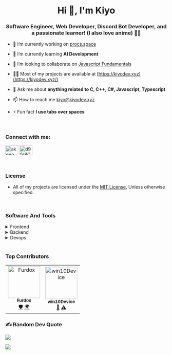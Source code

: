 <h1 align="center">Hi 👋, I'm Kiyo</h1>
<h3 align="center">Software Engineer, Web Developer, Discord Bot Developer, and a passionate learner! (I also love anime) 🐱‍🚀</h3>

- 🔭 I’m currently working on [procs.space](https://procs.space)

- 🌱 I’m currently learning **AI Development**

- 👯 I’m looking to collaborate on [Javascript Fundamentals](https://github.com/kiyolol/javascript-fundamentals)

- 👨‍💻 Most of my projects are available at [https://kiyodev.xyz](https://kiyodev.xyz/)

- 💬 Ask me about **anything related to C, C++, C#, Javascript, Typescript**

- 📫 How to reach me [kiyo@kiyodev.xyz](mailto:kiyo@kiyodev.xyz)

- ⚡ Fun fact **I use tabs over spaces**

<br>

<h3 align="left">Connect with me:</h3>
<p align="left">
<a href="https://twitter.com/lol_kiyodev" target="blank"><img align="center" src="https://raw.githubusercontent.com/rahuldkjain/github-profile-readme-generator/master/src/images/icons/Social/twitter.svg" alt="akeno_dev" height="30" width="40" /></a>
<a href="https://discord.gg/XhMxbBJg7t" target="blank"><img align="center" src="https://raw.githubusercontent.com/rahuldkjain/github-profile-readme-generator/master/src/images/icons/Social/discord.svg" alt="d9fd8CHWP3" height="30" width="40" /></a>
</p>

<br>

### License

- All of my projects are licensed under the [MIT License](https://opensource.org/licenses/MIT), Unless otherwise specified.

<br>

### Software And Tools

<details>
    <summary>Frontend</summary>
<p> 
<div align="center">  
<a href="https://reactjs.org/" target="_blank"><img style="margin: 10px" src="https://profilinator.rishav.dev/skills-assets/react-original-wordmark.svg" alt="React" height="50" /></a>  
<a href="https://getbootstrap.com/docs/3.4/javascript/" target="_blank"><img style="margin: 10px" src="https://profilinator.rishav.dev/skills-assets/bootstrap-plain.svg" alt="Bootstrap" height="50" /></a>  
<a href="https://www.w3schools.com/css/" target="_blank"><img style="margin: 10px" src="https://profilinator.rishav.dev/skills-assets/css3-original-wordmark.svg" alt="CSS3" height="50" /></a>  
<a href="https://en.wikipedia.org/wiki/HTML5" target="_blank"><img style="margin: 10px" src="https://profilinator.rishav.dev/skills-assets/html5-original-wordmark.svg" alt="HTML5" height="50" /></a>  
<a href="https://www.electronjs.org/" target="_blank"><img style="margin: 10px" src="https://profilinator.rishav.dev/skills-assets/electron-original.svg" alt="Electron" height="50" /></a>  
<a href="https://www.javascript.com/" target="_blank"><img style="margin: 10px" src="https://profilinator.rishav.dev/skills-assets/javascript-original.svg" alt="JavaScript" height="50" /></a>  
<a href="https://www.typescriptlang.org/" target="_blank"><img style="margin: 10px" src="https://profilinator.rishav.dev/skills-assets/typescript-original.svg" alt="TypeScript" height="50" /></a>  
<a href="https://www.adobe.com/in/products/illustrator.html" target="_blank"><img style="margin: 10px" src="https://profilinator.rishav.dev/skills-assets/adobe_illustrator-icon.svg" alt="Illustrator" height="50" /></a>  
<a href="https://www.chartjs.org/" target="_blank"><img style="margin: 10px" src="https://profilinator.rishav.dev/skills-assets/logo-title.svg" alt="Chart.js" height="50" /></a>  
</div>

</td><td valign="top" width="33%">

</td></tr></table>

<br/>  
</p>
</details>

<details>
    <summary>Backend</summary>
<p>
<div align="center">  
<a href="https://www.javascript.com/" target="_blank"><img style="margin: 10px" src="https://profilinator.rishav.dev/skills-assets/javascript-original.svg" alt="JavaScript" height="50" /></a>  
<a href="https://www.typescriptlang.org/" target="_blank"><img style="margin: 10px" src="https://profilinator.rishav.dev/skills-assets/typescript-original.svg" alt="TypeScript" height="50" /></a>  
<a href="https://www.mongodb.com/" target="_blank"><img style="margin: 10px" src="https://profilinator.rishav.dev/skills-assets/mongodb-original-wordmark.svg" alt="MongoDB" height="50" /></a>  
<a href="https://nodejs.org/" target="_blank"><img style="margin: 10px" src="https://profilinator.rishav.dev/skills-assets/nodejs-original-wordmark.svg" alt="Node.js" height="50" /></a>  
<a href="https://www.linux.org/" target="_blank"><img style="margin: 10px" src="https://profilinator.rishav.dev/skills-assets/linux-original.svg" alt="Linux" height="50" /></a>  
<a href="https://www.nginx.com/" target="_blank"><img style="margin: 10px" src="https://profilinator.rishav.dev/skills-assets/nginx-original.svg" alt="Nginx" height="50" /></a>  
<a href="https://www.python.org/" target="_blank"><img style="margin: 10px" src="https://profilinator.rishav.dev/skills-assets/python-original.svg" alt="Python" height="50" /></a>  
<a href="https://expressjs.com/" target="_blank"><img style="margin: 10px" src="https://profilinator.rishav.dev/skills-assets/express-original-wordmark.svg" alt="Express.js" height="50" /></a>  
<a href="https://github.com/" target="_blank"><img style="margin: 10px" src="https://profilinator.rishav.dev/skills-assets/git-scm-icon.svg" alt="Git" height="50" /></a>  
<a href="https://redux.js.org/" target="_blank"><img style="margin: 10px" src="https://profilinator.rishav.dev/skills-assets/redux-original.svg" alt="Redux" height="50" /></a>  
<a href="https://www.gnu.org/software/bash/" target="_blank"><img style="margin: 10px" src="https://profilinator.rishav.dev/skills-assets/gnu_bash-icon.svg" alt="Bash" height="50" /></a>  
</div>

</td><td valign="top" width="33%">

</td></tr></table>

<br/>  
</p>
</details>

<details>
    <summary>Devops</summary>
<p> 
<div align="center">  
<a href="https://aws.amazon.com/" target="_blank"><img style="margin: 10px" src="https://profilinator.rishav.dev/skills-assets/amazonwebservices-original-wordmark.svg" alt="AWS" height="50" /></a>  
<a href="https://cloud.google.com/" target="_blank"><img style="margin: 10px" src="https://profilinator.rishav.dev/skills-assets/google_cloud-icon.svg" alt="GCP" height="50" /></a>  
<a href="https://kubernetes.io/" target="_blank"><img style="margin: 10px" src="https://profilinator.rishav.dev/skills-assets/kubernetes-icon.svg" alt="Kubernetes" height="50" /></a>  
<a href="https://www.linux.org/" target="_blank"><img style="margin: 10px" src="https://profilinator.rishav.dev/skills-assets/linux-original.svg" alt="Linux" height="50" /></a>  
<a href="https://github.com/" target="_blank"><img style="margin: 10px" src="https://profilinator.rishav.dev/skills-assets/git-scm-icon.svg" alt="Git" height="50" /></a>  
<a href="https://www.gnu.org/software/bash/" target="_blank"><img style="margin: 10px" src="https://profilinator.rishav.dev/skills-assets/gnu_bash-icon.svg" alt="Bash" height="50" /></a>  
</div>
</p>

</details>

<br>

### Top Contributors

<table>
  <tbody>
    <tr>
      <td align="center"><a href="https://github.com/Furdox"><img src="https://avatars.githubusercontent.com/u/65986892?v=4" width="100px;" alt="Furdox"/><br /><sub><b>Furdox</b></sub></a><br /><a href="https://github.com/akenolol/akenodev.xyz" title="Security">🛡️</a> <a href="https://github.com/akenolol/akenodev.xyz" title="Translation">🌍</a></td>
</td>

<td align="center"><a href="https://github.com/win10Device"><img src="https://avatars.githubusercontent.com/u/44788187?v=4" width="100px;" alt="win10Device"/><br /><sub><b>win10Device</b></sub></a><br /><a href="https://github.com/akenolol/akenodev.xyz" title="Review">👀</a> <a href="https://github.com/akenolol/akenodev.xyz" title="Testing">⚠️</a></td>
</td>
    </tr>
  </tbody>
</table>




### ✍️ Random Dev Quote
![](https://quotes-github-readme.vercel.app/api?type=horizontal&theme=tokyonight)



[![](https://visitcount.itsvg.in/api?id=kiyolol&icon=2&color=9)](https://akenodev.me)
